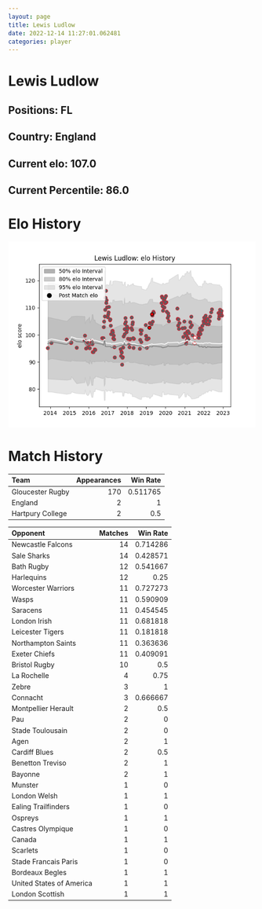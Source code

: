 ```yaml
---  
layout: page  
title: Lewis Ludlow  
date: 2022-12-14 11:27:01.062481  
categories: player  
---
```

# Lewis Ludlow

## Positions: FL

## Country: England

## Current elo: 107.0

## Current Percentile: 86.0

# Elo History


![elo history](history_LewisLudlow.png)
# Match History


| Team             |   Appearances |   Win Rate |
|:-----------------|--------------:|-----------:|
| Gloucester Rugby |           170 |   0.511765 |
| England          |             2 |   1        |
| Hartpury College |             2 |   0.5      |

| Opponent                 |   Matches |   Win Rate |
|:-------------------------|----------:|-----------:|
| Newcastle Falcons        |        14 |   0.714286 |
| Sale Sharks              |        14 |   0.428571 |
| Bath Rugby               |        12 |   0.541667 |
| Harlequins               |        12 |   0.25     |
| Worcester Warriors       |        11 |   0.727273 |
| Wasps                    |        11 |   0.590909 |
| Saracens                 |        11 |   0.454545 |
| London Irish             |        11 |   0.681818 |
| Leicester Tigers         |        11 |   0.181818 |
| Northampton Saints       |        11 |   0.363636 |
| Exeter Chiefs            |        11 |   0.409091 |
| Bristol Rugby            |        10 |   0.5      |
| La Rochelle              |         4 |   0.75     |
| Zebre                    |         3 |   1        |
| Connacht                 |         3 |   0.666667 |
| Montpellier Herault      |         2 |   0.5      |
| Pau                      |         2 |   0        |
| Stade Toulousain         |         2 |   0        |
| Agen                     |         2 |   1        |
| Cardiff Blues            |         2 |   0.5      |
| Benetton Treviso         |         2 |   1        |
| Bayonne                  |         2 |   1        |
| Munster                  |         1 |   0        |
| London Welsh             |         1 |   1        |
| Ealing Trailfinders      |         1 |   0        |
| Ospreys                  |         1 |   1        |
| Castres Olympique        |         1 |   0        |
| Canada                   |         1 |   1        |
| Scarlets                 |         1 |   0        |
| Stade Francais Paris     |         1 |   0        |
| Bordeaux Begles          |         1 |   1        |
| United States of America |         1 |   1        |
| London Scottish          |         1 |   1        |